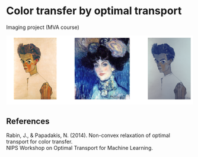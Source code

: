 # Color transfer by optimal transport <br/>

Imaging project (MVA course) <br/>

![alt text](https://github.com/RomainPe/color-transfer/blob/master/images/showcase.png "transfer showcase")

## References <br/>

Rabin, J., & Papadakis, N. (2014). 
Non-convex relaxation of optimal transport for color transfer. <br/> 
NIPS Workshop on Optimal Transport for Machine Learning.
